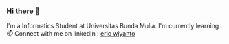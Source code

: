 ### Hi there 👋
I'm a Informatics Student at Universitas Bunda Mulia. I'm currently learning .
<br>
📫 Connect with me on linkedIn : [eric wiyanto](https://www.linkedin.com/in/eric-wiyanto-aa640022a/)
<!--
**wiyantoeric/wiyantoeric** is a ✨ _special_ ✨ repository because its `README.md` (this file) appears on your GitHub profile.

Here are some ideas to get you started:

- 🔭 I’m currently working on ...
- 🌱 I’m currently learning ...
- 👯 I’m looking to collaborate on ...
- 🤔 I’m looking for help with ...
- 💬 Ask me about ...
- 📫 How to reach me: ...
- 😄 Pronouns: ...
- ⚡ Fun fact: ...
-->
